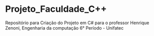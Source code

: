# Projeto_Faculdade_C++
Repositório para Criação do Projeto em C# para o professor Henrique Zenoni, Engenharia da computação 6° Período - Unifatec
